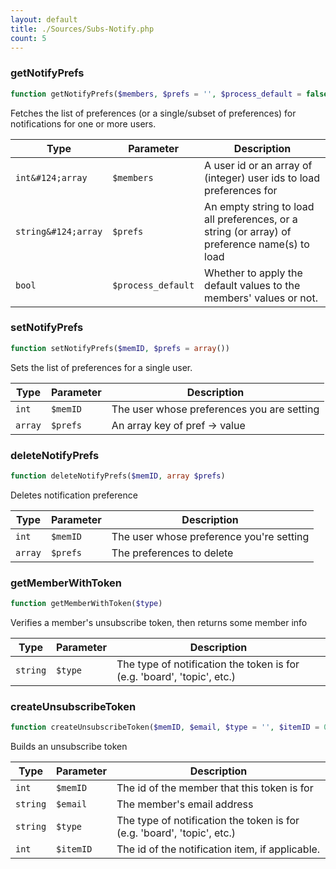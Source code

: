 ```yaml
---
layout: default
title: ./Sources/Subs-Notify.php
count: 5
---
```


### getNotifyPrefs

```php
function getNotifyPrefs($members, $prefs = '', $process_default = false)
```
Fetches the list of preferences (or a single/subset of preferences) for
notifications for one or more users.



Type|Parameter|Description
---|---|---
`int&#124;array`|`$members`|A user id or an array of (integer) user ids to load preferences for
`string&#124;array`|`$prefs`|An empty string to load all preferences, or a string (or array) of preference name(s) to load
`bool`|`$process_default`|Whether to apply the default values to the members' values or not.

### setNotifyPrefs

```php
function setNotifyPrefs($memID, $prefs = array())
```
Sets the list of preferences for a single user.



Type|Parameter|Description
---|---|---
`int`|`$memID`|The user whose preferences you are setting
`array`|`$prefs`|An array key of pref -> value

### deleteNotifyPrefs

```php
function deleteNotifyPrefs($memID, array $prefs)
```
Deletes notification preference



Type|Parameter|Description
---|---|---
`int`|`$memID`|The user whose preference you're setting
`array`|`$prefs`|The preferences to delete

### getMemberWithToken

```php
function getMemberWithToken($type)
```
Verifies a member's unsubscribe token, then returns some member info



Type|Parameter|Description
---|---|---
`string`|`$type`|The type of notification the token is for (e.g. 'board', 'topic', etc.)

### createUnsubscribeToken

```php
function createUnsubscribeToken($memID, $email, $type = '', $itemID = 0)
```
Builds an unsubscribe token



Type|Parameter|Description
---|---|---
`int`|`$memID`|The id of the member that this token is for
`string`|`$email`|The member's email address
`string`|`$type`|The type of notification the token is for (e.g. 'board', 'topic', etc.)
`int`|`$itemID`|The id of the notification item, if applicable.

